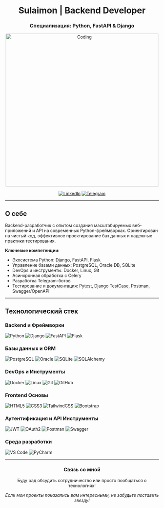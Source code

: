 <div align="center">

# Sulaimon | Backend Developer

### Специализация: Python, FastAPI & Django

<img src="https://i.pinimg.com/originals/15/8c/e8/158ce88cc8138f4078e7eac1212f1976.jpg" alt="Coding" width="500"/>

[![LinkedIn](https://img.shields.io/badge/LinkedIn-0077B5?style=for-the-badge&logo=linkedin&logoColor=white)](https://www.linkedin.com/)
[![Telegram](https://img.shields.io/badge/Telegram-2CA5E0?style=for-the-badge&logo=telegram&logoColor=white)](https://t.me/sulaimon_du)

</div>

---

## О себе

Backend-разработчик с опытом создания масштабируемых веб-приложений и API на современных Python-фреймворках. Ориентирован на чистый код, эффективное проектирование баз данных и надежные практики тестирования.

**Ключевые компетенции:**
- Экосистема Python: Django, FastAPI, Flask
- Управление базами данных: PostgreSQL, Oracle DB, SQLite
- DevOps и инструменты: Docker, Linux, Git
- Асинхронная обработка с Celery
- Разработка Telegram-ботов
- Тестирование и документация: Pytest, Django TestCase, Postman, Swagger/OpenAPI

---

## Технологический стек

### Backend и Фреймворки
![Python](https://img.shields.io/badge/Python-3776AB?style=for-the-badge&logo=python&logoColor=white)
![Django](https://img.shields.io/badge/Django-092E20?style=for-the-badge&logo=django&logoColor=white)
![FastAPI](https://img.shields.io/badge/FastAPI-009688?style=for-the-badge&logo=fastapi&logoColor=white)
![Flask](https://img.shields.io/badge/Flask-000000?style=for-the-badge&logo=flask&logoColor=white)

### Базы данных и ORM
![PostgreSQL](https://img.shields.io/badge/PostgreSQL-316192?style=for-the-badge&logo=postgresql&logoColor=white)
![Oracle](https://img.shields.io/badge/Oracle-F80000?style=for-the-badge&logo=oracle&logoColor=white)
![SQLite](https://img.shields.io/badge/SQLite-003B57?style=for-the-badge&logo=sqlite&logoColor=white)
![SQLAlchemy](https://img.shields.io/badge/SQLAlchemy-D71F00?style=for-the-badge&logo=sqlalchemy&logoColor=white)

### DevOps и Инструменты
![Docker](https://img.shields.io/badge/Docker-2496ED?style=for-the-badge&logo=docker&logoColor=white)
![Linux](https://img.shields.io/badge/Linux-FCC624?style=for-the-badge&logo=linux&logoColor=black)
![Git](https://img.shields.io/badge/Git-F05032?style=for-the-badge&logo=git&logoColor=white)
![GitHub](https://img.shields.io/badge/GitHub-181717?style=for-the-badge&logo=github&logoColor=white)

### Frontend Основы
![HTML5](https://img.shields.io/badge/HTML5-E34F26?style=for-the-badge&logo=html5&logoColor=white)
![CSS3](https://img.shields.io/badge/CSS3-1572B6?style=for-the-badge&logo=css3&logoColor=white)
![TailwindCSS](https://img.shields.io/badge/TailwindCSS-06B6D4?style=for-the-badge&logo=tailwind-css&logoColor=white)
![Bootstrap](https://img.shields.io/badge/Bootstrap-7952B3?style=for-the-badge&logo=bootstrap&logoColor=white)

### Аутентификация и API Инструменты
![JWT](https://img.shields.io/badge/JWT-000000?style=for-the-badge&logo=jsonwebtokens&logoColor=white)
![OAuth2](https://img.shields.io/badge/OAuth2-3C8BD9?style=for-the-badge&logo=oauth&logoColor=white)
![Postman](https://img.shields.io/badge/Postman-FF6C37?style=for-the-badge&logo=postman&logoColor=white)
![Swagger](https://img.shields.io/badge/Swagger-85EA2D?style=for-the-badge&logo=swagger&logoColor=black)

### Среда разработки
![VS Code](https://img.shields.io/badge/VS_Code-007ACC?style=for-the-badge&logo=visual-studio-code&logoColor=white)
![PyCharm](https://img.shields.io/badge/PyCharm-000000?style=for-the-badge&logo=pycharm&logoColor=white)

---

<div align="center">

### Связь со мной

Буду рад обсудить сотрудничество или просто пообщаться о технологиях!

*Если мои проекты показались вам интересными, не забудьте поставить звезду!*

</div>
